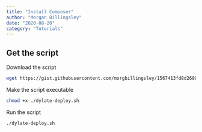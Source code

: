 ```yaml
---
title: "Install Composer"
author: "Morgan Billingsley"
date: "2020-08-20"
category: "Tutorials"
---
```


## Get the script

Download the script

```bash
wget https://gist.githubusercontent.com/morgbillingsley/1567413fd8d269818cb249cee94c5587/raw/c2ba4cefb13efc9b7cef90b63f8c0a852b16e49a/dylate-deploy.sh
```

Make the script executable

```bash
chmod +x ./dylate-deploy.sh
```

Run the script

```bash
./dylate-deploy.sh
```